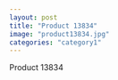 ```yaml
---
layout: post
title: "Product 13834"
image: "product13834.jpg"
categories: "category1"
---
```

Product 13834
